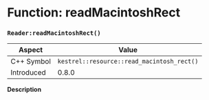 
# Function: readMacintoshRect
### `Reader:readMacintoshRect()`

| Aspect | Value |
| --- | --- |
| C++ Symbol | `kestrel::resource::read_macintosh_rect()` |
| Introduced | 0.8.0 |

**Description**


